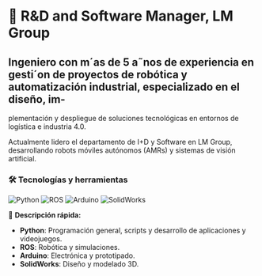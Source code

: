 # 🤖 R&D and Software Manager, LM Group

## Ingeniero con m´as de 5 a˜nos de experiencia en gesti´on de proyectos de robótica y automatización industrial, especializado en el diseño, im-
plementación y despliegue de soluciones tecnológicas en entornos de logística e industria 4.0. 

Actualmente lidero el departamento de I+D y Software en LM Group, desarrollando robots móviles autónomos (AMRs) y sistemas de visión artificial. 


### 🛠️ Tecnologías y herramientas

![Python](https://img.shields.io/badge/-Python-3776AB?style=flat&logo=python&logoColor=white)
![ROS](https://img.shields.io/badge/-ROS-22314E?style=flat&logo=ros&logoColor=white)
![Arduino](https://img.shields.io/badge/-Arduino-00979D?style=flat&logo=arduino&logoColor=white)
![SolidWorks](https://img.shields.io/badge/-SolidWorks-FF0000?style=flat&logo=solidworks&logoColor=white)

🤖 **Descripción rápida:**  
- **Python**: Programación general, scripts y desarrollo de aplicaciones y videojuegos.  
- **ROS**: Robótica y simulaciones.  
- **Arduino**: Electrónica y prototipado.  
- **SolidWorks**: Diseño y modelado 3D.




<!--



# 👋 Hola, soy [TuNombre]!



---

## 🌟 Sobre mí
- 🚀 **Rol:** Full-stack Developer
- 💡 **Intereses:** Machine Learning, desarrollo web y proyectos open-source.
- 🌍 **Ubicación:** [Tu País o Ciudad]
- 📫 **Contacto:** [Enlace a tus redes sociales o correo]

---

## 🛠️ Tecnologías y herramientas
![HTML5](https://img.shields.io/badge/-HTML5-E34F26?style=flat&logo=html5&logoColor=white)
![CSS3](https://img.shields.io/badge/-CSS3-1572B6?style=flat&logo=css3&logoColor=white)
![JavaScript](https://img.shields.io/badge/-JavaScript-F7DF1E?style=flat&logo=javascript&logoColor=black)
![React](https://img.shields.io/badge/-React-61DAFB?style=flat&logo=react&logoColor=white)

---

## 🌟 Proyectos destacados
| Proyecto             | Descripción                     | Enlace                     |
|----------------------|---------------------------------|---------------------------|
| **Proyecto 1**       | Aplicación para gestionar tareas | [Ver repositorio](#)      |
| **Proyecto 2**       | API para servicios meteorológicos | [Ver repositorio](#)      |

---

## 📊 Mis estadísticas en GitHub
![Estadísticas](https://github-readme-stats.vercel.app/api?username=tuusuario&show_icons=true&theme=radical)

![Lenguajes más usados](https://github-readme-stats.vercel.app/api/top-langs/?username=tuusuario&layout=compact&theme=radical)

---

## 💬 ¡Conectemos!
[![LinkedIn](https://img.shields.io/badge/-LinkedIn-blue?style=flat&logo=linkedin&logoColor=white)](https://linkedin.com/in/tuusuario)
[![Twitter](https://img.shields.io/badge/-Twitter-blue?style=flat&logo=twitter&logoColor=white)](https://twitter.com/tuusuario)









[![YouTube Channel Subscribers](https://img.shields.io/youtube/channel/subscribers/UCxPD7bsocoAMq8Dj18kmGyQ?style=social)](https://youtube.com/mouredevapps?sub_confirmation=1)
[![Twitch Status](https://img.shields.io/twitch/status/mouredev?style=social)](https://twitch.com/mouredev)
[![Discord](https://img.shields.io/discord/729672926432985098?style=social&label=Discord&logo=discord)](https://mouredev.com/discord)
[![Twitter Follow](https://img.shields.io/twitter/follow/mouredev?style=social)](https://twitter.com/mouredev)
![GitHub Followers](https://img.shields.io/github/followers/mouredev?style=social)
![GitHub Followers](https://img.shields.io/github/stars/mouredev?style=social)



**mororko/mororko** is a ✨ _special_ ✨ repository because its `README.md` (this file) appears on your GitHub profile.

Here are some ideas to get you started:

- 🔭 I’m currently working on ...
- 🌱 I’m currently learning ...
- 👯 I’m looking to collaborate on ...
- 🤔 I’m looking for help with ...
- 💬 Ask me about ...
- 📫 How to reach me: ...
- 😄 Pronouns: ...
- ⚡ Fun fact: ...
-->
